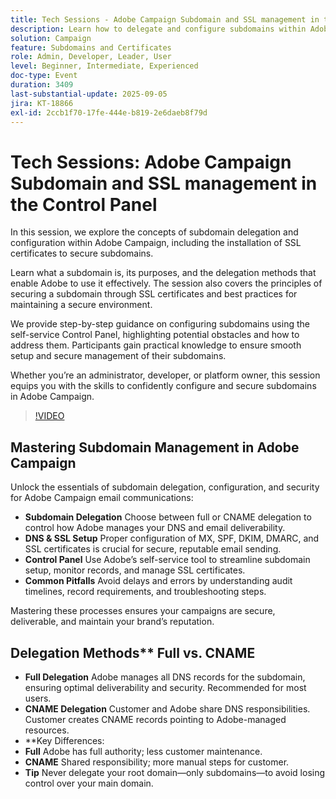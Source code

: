 ```yaml
---
title: Tech Sessions - Adobe Campaign Subdomain and SSL management in the Control Panel
description: Learn how to delegate and configure subdomains within Adobe Campaign’s Control Panel, set up SSL certificates, and monitor configuration to ensure secure email deliverability.
solution: Campaign
feature: Subdomains and Certificates
role: Admin, Developer, Leader, User
level: Beginner, Intermediate, Experienced
doc-type: Event
duration: 3409
last-substantial-update: 2025-09-05
jira: KT-18866
exl-id: 2ccb1f70-17fe-444e-b819-2e6daeb8f79d
---
```

# Tech Sessions: Adobe Campaign Subdomain and SSL management in the Control Panel

In this session, we explore the concepts of subdomain delegation and configuration within Adobe Campaign, including the installation of SSL certificates to secure subdomains.

Learn what a subdomain is, its purposes, and the delegation methods that enable Adobe to use it effectively. The session also covers the principles of securing a subdomain through SSL certificates and best practices for maintaining a secure environment.

We provide step-by-step guidance on configuring subdomains using the self-service Control Panel, highlighting potential obstacles and how to address them. Participants gain practical knowledge to ensure smooth setup and secure management of their subdomains.

Whether you’re an administrator, developer, or platform owner, this session equips you with the skills to confidently configure and secure subdomains in Adobe Campaign.

>[!VIDEO](https://video.tv.adobe.com/v/3471391/?learn=on&enablevpops)

## Mastering Subdomain Management in Adobe Campaign

Unlock the essentials of subdomain delegation, configuration, and security for Adobe Campaign email communications:

* **Subdomain Delegation** Choose between full or CNAME delegation to control how Adobe manages your DNS and email deliverability.
* **DNS & SSL Setup** Proper configuration of MX, SPF, DKIM, DMARC, and SSL certificates is crucial for secure, reputable email sending.
* **Control Panel** Use Adobe’s self-service tool to streamline subdomain setup, monitor records, and manage SSL certificates.
* **Common Pitfalls** Avoid delays and errors by understanding audit timelines, record requirements, and troubleshooting steps.

Mastering these processes ensures your campaigns are secure, deliverable, and maintain your brand’s reputation.

## Delegation Methods** Full vs. CNAME

* **Full Delegation** Adobe manages all DNS records for the subdomain, ensuring optimal deliverability and security. Recommended for most users.
* **CNAME Delegation** Customer and Adobe share DNS responsibilities. Customer creates CNAME records pointing to Adobe-managed resources.
* **Key Differences:
* **Full** Adobe has full authority; less customer maintenance.
* **CNAME** Shared responsibility; more manual steps for customer.
* **Tip** Never delegate your root domain—only subdomains—to avoid losing control over your main domain.
